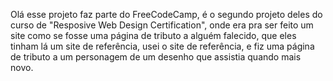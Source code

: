Olá esse projeto faz parte do FreeCodeCamp, é o segundo projeto deles do curso de "Resposive Web Design Certification", onde era pra ser feito um site como se fosse uma página de tributo a alguém falecido, que eles tinham lá um site de referência, usei o site de referência, e fiz uma página de tributo a um personagem de um desenho que assistia quando mais novo.
